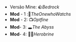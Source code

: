 - Versão Mine: 🪨*Bedrock*
- **Mod** - 1 :👀*TheOnewhoWatchs*
- **Mod** - 2: 📺*Optfine* 
- **Mod**- 3: 🕳*The Abyss*
- **Mod**- 4: 🦸‍♂️*Herobrine* 

